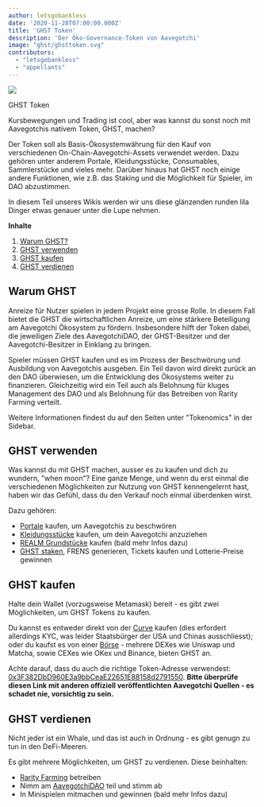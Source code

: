 ```yaml
---
author: letsgobankless
date: '2020-11-28T07:00:00.000Z'
title: 'GHST Token'
description: 'Der Öko-Governance-Token von Aavegotchi'
image: "ghst/ghsttoken.svg"
contributors:
  - "letsgobankless"
  - "appellants"
---
```


<div class="headerImageContainer">
<img class="headerImage" src="/ghst/ghst.gif">
<p class="headerImageText">GHST Token</p>
</div>

Kursbewegungen und Trading ist cool, aber was kannst du sonst noch mit Aavegotchis nativem Token, GHST, machen?

Der Token soll als Basis-Ökosystemwährung für den Kauf von verschiedenen On-Chain-Aavegotchi-Assets verwendet werden. Dazu gehören unter anderem Portale, Kleidungsstücke, Consumables, Sammlerstücke und vieles mehr. Darüber hinaus hat GHST noch einige andere Funktionen, wie z.B. das Staking und die Möglichkeit für Spieler, im DAO abzustimmen.

In diesem Teil unseres Wikis werden wir uns diese glänzenden runden lila Dinger etwas genauer unter die Lupe nehmen.

<div class="contentsBox">

**Inhalte**

<ol>
<li><a href=#why-ghst>Warum GHST?</a></li>
<li><a href=#using-ghst>GHST verwenden</a></li>
<li><a href=#buying-ghst>GHST kaufen</a></li>
<li><a href=#earning-ghst>GHST verdienen</a></li>
</ol>

</div>

## Warum GHST
Anreize für Nutzer spielen in jedem Projekt eine grosse Rolle. In diesem Fall bietet die GHST die wirtschaftlichen Anreize, um eine stärkere Beteiligung am Aavegotchi Ökosystem zu fördern. Insbesondere hilft der Token dabei, die jeweiligen Ziele des AavegotchiDAO, der GHST-Besitzer und der Aavegotchi-Besitzer in Einklang zu bringen.

Spieler müssen GHST kaufen und es im Prozess der Beschwörung und Ausbildung von Aavegotchis ausgeben. Ein Teil davon wird direkt zurück an den DAO überwiesen, um die Entwicklung des Ökosystems weiter zu finanzieren. Gleichzeitig wird ein Teil auch als Belohnung für kluges Management des DAO und als Belohnung für das Betreiben von Rarity Farming verteilt.

Weitere Informationen findest du auf den Seiten unter "Tokenomics" in der Sidebar.

## GHST verwenden
Was kannst du mit GHST machen, ausser es zu kaufen und dich zu wundern, "when moon"? Eine ganze Menge, und wenn du erst einmal die verschiedenen Möglichkeiten zur Nutzung von GHST kennengelernt hast, haben wir das Gefühl, dass du den Verkauf noch einmal überdenken wirst.

Dazu gehören:

* [Portale](/portals) kaufen, um Aavegotchis zu beschwören
* [Kleidungsstücke](/wearables) kaufen, um dein Aavegotchi anzuziehen
* [REALM Grundstücke](/metaverse) kaufen (bald mehr Infos dazu)
* [GHST staken](/staking), FRENS generieren, Tickets kaufen und Lotterie-Preise gewinnen

## GHST kaufen
Halte dein Wallet (vorzugsweise Metamask) bereit - es gibt zwei Möglichkeiten, um GHST Tokens zu kaufen.

Du kannst es entweder direkt von der [Curve](/curve) kaufen (dies erfordert allerdings KYC, was leider Staatsbürger der USA und Chinas ausschliesst); oder du kaufst es von einer [Börse](https://www.coingecko.com/en/coins/aavegotchi#markets) - mehrere DEXes wie Uniswap und Matcha, sowie CEXes wie OKex und Binance, bieten GHST an.

Achte darauf, dass du auch die richtige Token-Adresse verwendest: [0x3F382DbD960E3a9bbCeaE22651E88158d2791550](https://etherscan.io/token/0x3F382DbD960E3a9bbCeaE22651E88158d2791550). **Bitte überprüfe diesen Link mit anderen offiziell veröffentlichten Aavegotchi Quellen - es schadet nie, vorsichtig zu sein.**

## GHST verdienen
Nicht jeder ist ein Whale, und das ist auch in Ordnung - es gibt genugn zu tun in den DeFi-Meeren.

Es gibt mehrere Möglichkeiten, um GHST zu verdienen. Diese beinhalten:

* [Rarity Farming](/rarity-farming) betreiben
* Nimm am [AavegotchiDAO](/dao) teil und stimm ab
* In Minispielen mitmachen und gewinnen (bald mehr Infos dazu)





